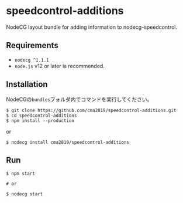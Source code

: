 # speedcontrol-additions
NodeCG layout bundle for adding information to nodecg-speedcontrol.

## Requirements

- `nodecg ^1.1.1`
- `node.js` v12 or later is recommended.

## Installation

NodeCGの`bundles`フォルダ内でコマンドを実行してください。

```
$ git clone https://github.com/cma2819/speedcontrol-additions.git
$ cd speedcontrol-additions
$ npm install --production
```

or

```
$ nodecg install cma2819/speedcontrol-additions
```

## Run

```
$ npm start

# or

$ nodecg start
```